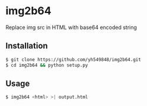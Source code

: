 img2b64
========
Replace img src in HTML with base64 encoded string

## Installation

```bash
$ git clone https://github.com/yh549848/img2b64.git
$ cd img2b64 && python setup.py
```

## Usage

```bash
$ img2b64 <html> >| output.html
```
